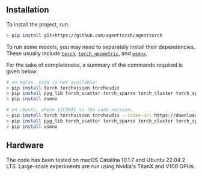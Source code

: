 ## Installation

To install the project, run:

```sh
> pip install git+https://github.com/agenttorch/agenttorch
```

To run some models, you may need to separately install their dependencies. These
usually include [`torch`](https://pytorch.org/get-started/locally/),
[`torch_geometric`](https://github.com/pyg-team/pytorch_geometric#pytorch-20),
and [`osmnx`](https://osmnx.readthedocs.io/en/stable/installation.html).

For the sake of completeness, a summary of the commands required is given below:

```sh
# on macos, cuda is not available:
> pip install torch torchvision torchaudio
> pip install pyg_lib torch_scatter torch_sparse torch_cluster torch_spline_conv
> pip install osmnx

# on ubuntu, where ${CUDA} is the cuda version:
> pip install torch torchvision torchaudio --index-url https://download.pytorch.org/whl/${CUDA}
> pip install pyg_lib torch_scatter torch_sparse torch_cluster torch_spline_conv -f https://data.pyg.org/whl/torch-2.0.0+${CUDA}.html
> pip install osmnx
```

## Hardware

The code has been tested on macOS Catalina 10.1.7 and Ubuntu 22.04.2 LTS.
Large-scale experiments are run using Nvidia's TitanX and V100 GPUs.
